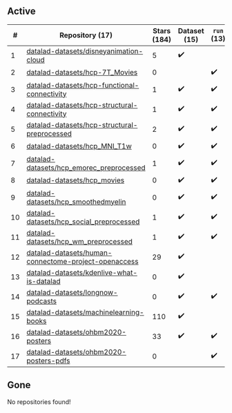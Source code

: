 ## Active
| # | Repository (17) | Stars (184) | Dataset (15) | `run` (13) | `containers-run` |
| --- | --- | --- | --- | --- | --- |
| 1 | [datalad-datasets/disneyanimation-cloud](https://github.com/datalad-datasets/disneyanimation-cloud) | 5 | :heavy_check_mark: |  |  |
| 2 | [datalad-datasets/hcp-7T_Movies](https://github.com/datalad-datasets/hcp-7T_Movies) | 0 |  | :heavy_check_mark: |  |
| 3 | [datalad-datasets/hcp-functional-connectivity](https://github.com/datalad-datasets/hcp-functional-connectivity) | 1 | :heavy_check_mark: | :heavy_check_mark: |  |
| 4 | [datalad-datasets/hcp-structural-connectivity](https://github.com/datalad-datasets/hcp-structural-connectivity) | 1 | :heavy_check_mark: | :heavy_check_mark: |  |
| 5 | [datalad-datasets/hcp-structural-preprocessed](https://github.com/datalad-datasets/hcp-structural-preprocessed) | 2 | :heavy_check_mark: | :heavy_check_mark: |  |
| 6 | [datalad-datasets/hcp_MNI_T1w](https://github.com/datalad-datasets/hcp_MNI_T1w) | 0 | :heavy_check_mark: | :heavy_check_mark: |  |
| 7 | [datalad-datasets/hcp_emorec_preprocessed](https://github.com/datalad-datasets/hcp_emorec_preprocessed) | 1 | :heavy_check_mark: | :heavy_check_mark: |  |
| 8 | [datalad-datasets/hcp_movies](https://github.com/datalad-datasets/hcp_movies) | 0 | :heavy_check_mark: | :heavy_check_mark: |  |
| 9 | [datalad-datasets/hcp_smoothedmyelin](https://github.com/datalad-datasets/hcp_smoothedmyelin) | 0 | :heavy_check_mark: | :heavy_check_mark: |  |
| 10 | [datalad-datasets/hcp_social_preprocessed](https://github.com/datalad-datasets/hcp_social_preprocessed) | 1 | :heavy_check_mark: | :heavy_check_mark: |  |
| 11 | [datalad-datasets/hcp_wm_preprocessed](https://github.com/datalad-datasets/hcp_wm_preprocessed) | 1 | :heavy_check_mark: | :heavy_check_mark: |  |
| 12 | [datalad-datasets/human-connectome-project-openaccess](https://github.com/datalad-datasets/human-connectome-project-openaccess) | 29 | :heavy_check_mark: |  |  |
| 13 | [datalad-datasets/kdenlive-what-is-datalad](https://github.com/datalad-datasets/kdenlive-what-is-datalad) | 0 | :heavy_check_mark: |  |  |
| 14 | [datalad-datasets/longnow-podcasts](https://github.com/datalad-datasets/longnow-podcasts) | 0 | :heavy_check_mark: | :heavy_check_mark: |  |
| 15 | [datalad-datasets/machinelearning-books](https://github.com/datalad-datasets/machinelearning-books) | 110 | :heavy_check_mark: |  |  |
| 16 | [datalad-datasets/ohbm2020-posters](https://github.com/datalad-datasets/ohbm2020-posters) | 33 | :heavy_check_mark: | :heavy_check_mark: |  |
| 17 | [datalad-datasets/ohbm2020-posters-pdfs](https://github.com/datalad-datasets/ohbm2020-posters-pdfs) | 0 |  | :heavy_check_mark: |  |

## Gone
No repositories found!
